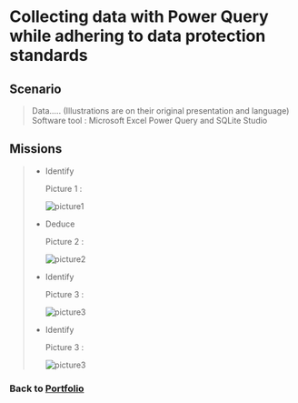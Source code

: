 # Collecting data with Power Query while adhering to data protection standards

## Scenario
 > Data..... (Illustrations are on their original presentation and language)
 > Software tool : Microsoft Excel Power Query and SQLite Studio

## Missions
> * Identify 
>
>   Picture 1 : 
> 
>   ![picture1](/Projects/Project_3_folder/images/Image_1.jpg)
> 
> * Deduce 
>  
>   Picture 2 : 
>
>   ![picture2](/Projects/Project_3_folder/images/Image_2.jpg)
> 
> * Identify 
>  
>   Picture 3 : 
>
>   ![picture3](/Projects/Project_3_folder/images/Image_3.jpg)
>   
> * Identify 
>  
>   Picture 3 : 
>
>   ![picture3](/Projects/Project_3_folder/images/Image_4.jpg)


### Back to [Portfolio](https://ivancor93.github.io/Portfolio)
